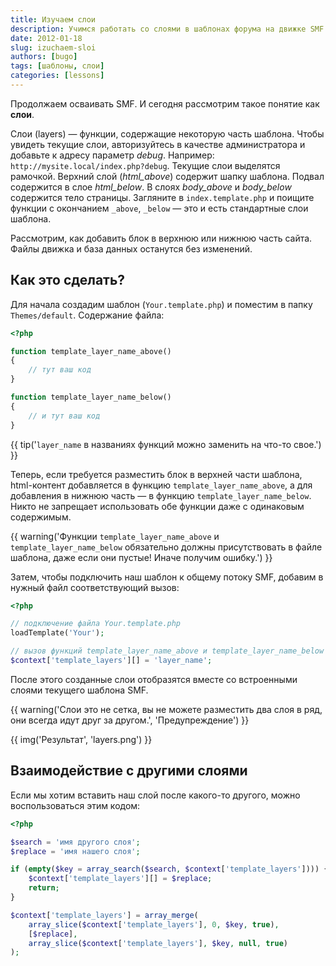 ```yaml
---
title: Изучаем слои
description: Учимся работать со слоями в шаблонах форума на движке SMF.
date: 2012-01-18
slug: izuchaem-sloi
authors: [bugo]
tags: [шаблоны, слои]
categories: [lessons]
---
```


Продолжаем осваивать SMF. И сегодня рассмотрим такое понятие как **слои**.

<!-- more -->

Слои (layers) — функции, содержащие некоторую часть шаблона. Чтобы увидеть текущие слои, авторизуйтесь в качестве администратора и добавьте к адресу параметр *debug*. Например: `http://mysite.local/index.php?debug`. Текущие слои выделятся рамочкой. Верхний слой (*html_above*) содержит шапку шаблона. Подвал содержится в слое *html_below*. В слоях *body_above* и *body_below* содержится тело страницы. Загляните в `index.template.php` и поищите функции с окончанием `_above`, `_below` — это и есть стандартные слои шаблона.

Рассмотрим, как добавить блок в верхнюю или нижнюю часть сайта. Файлы движка и база данных останутся без изменений.

## Как это сделать?

Для начала создадим шаблон (`Your.template.php`) и поместим в папку `Themes/default`. Содержание файла:

```php
<?php

function template_layer_name_above()
{
	// тут ваш код
}

function template_layer_name_below()
{
	// и тут ваш код
}
```

{{ tip('`layer_name` в названиях функций можно заменить на что-то свое.') }}

Теперь, если требуется разместить блок в верхней части шаблона, html-контент добавляется в функцию `template_layer_name_above`, а для добавления в нижнюю часть — в функцию `template_layer_name_below`. Никто не запрещает использовать обе функции даже с одинаковым содержимым.

{{ warning('Функции `template_layer_name_above` и `template_layer_name_below` обязательно должны присутствовать в файле шаблона, даже если они пустые! Иначе получим ошибку.') }}

Затем, чтобы подключить наш шаблон к общему потоку SMF, добавим в нужный файл соответствующий вызов:

```php
<?php

// подключение файла Your.template.php
loadTemplate('Your');

// вызов функций template_layer_name_above и template_layer_name_below из подключенного шаблона
$context['template_layers'][] = 'layer_name';
```

После этого созданные слои отобразятся вместе со встроенными слоями текущего шаблона SMF.

{{ warning('Слои это не сетка, вы не можете разместить два слоя в ряд, они всегда идут друг за другом.', 'Предупреждение') }}

{{ img('Результат', 'layers.png') }}

## Взаимодействие с другими слоями

Если мы хотим вставить наш слой после какого-то другого, можно воспользоваться этим кодом:

```php
<?php

$search = 'имя другого слоя';
$replace = 'имя нашего слоя';

if (empty($key = array_search($search, $context['template_layers']))) {
    $context['template_layers'][] = $replace;
    return;
}

$context['template_layers'] = array_merge(
    array_slice($context['template_layers'], 0, $key, true),
    [$replace],
    array_slice($context['template_layers'], $key, null, true)
);
```
